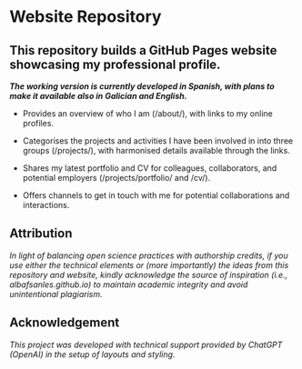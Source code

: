 # Website Repository

## This repository builds a GitHub Pages website showcasing my professional profile.
***The working version is currently developed in Spanish, with plans to make it available also in Galician and English.***

- Provides an overview of who I am (/about/), with links to my online profiles.

- Categorises the projects and activities I have been involved in into three groups (/projects/), with harmonised details available through the links.

- Shares my latest portfolio and CV for colleagues, collaborators, and potential employers (/projects/portfolio/ and /cv/).

- Offers channels to get in touch with me for potential collaborations and interactions.

## Attribution
*In light of balancing open science practices with authorship credits, if you use either the technical elements or (more importantly) the ideas from this repository and website, kindly acknowledge the source of inspiration (i.e., albafsanles.github.io) to maintain academic integrity and avoid unintentional plagiarism.*
## Acknowledgement
*This project was developed with technical support provided by ChatGPT (OpenAI) in the setup of layouts and styling.*
